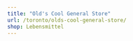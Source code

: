 ```yaml
---
title: "Old's Cool General Store"
url: /toronto/olds-cool-general-store/
shop: Lebensmittel
---
```

